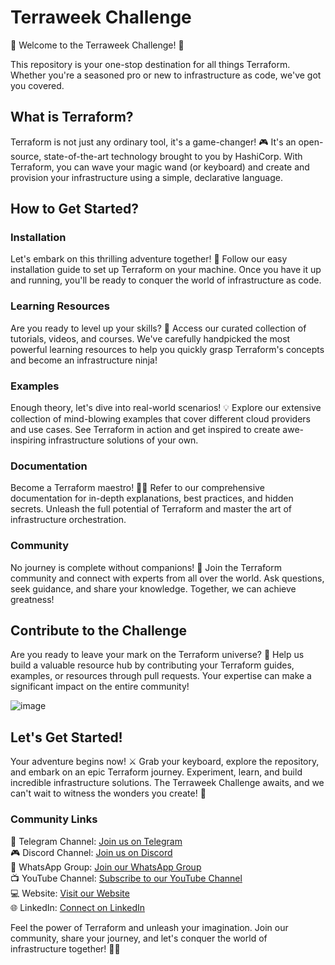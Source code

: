 # Terraweek Challenge

🚀 Welcome to the Terraweek Challenge! 🚀

This repository is your one-stop destination for all things Terraform. Whether you're a seasoned pro or new to infrastructure as code, we've got you covered.

## What is Terraform?

Terraform is not just any ordinary tool, it's a game-changer! 🎮 It's an open-source, state-of-the-art technology brought to you by HashiCorp. With Terraform, you can wave your magic wand (or keyboard) and create and provision your infrastructure using a simple, declarative language.

## How to Get Started?

### Installation
Let's embark on this thrilling adventure together! 🧭 Follow our easy installation guide to set up Terraform on your machine. Once you have it up and running, you'll be ready to conquer the world of infrastructure as code.

### Learning Resources
Are you ready to level up your skills? 🚀 Access our curated collection of tutorials, videos, and courses. We've carefully handpicked the most powerful learning resources to help you quickly grasp Terraform's concepts and become an infrastructure ninja!

### Examples
Enough theory, let's dive into real-world scenarios! 💡 Explore our extensive collection of mind-blowing examples that cover different cloud providers and use cases. See Terraform in action and get inspired to create awe-inspiring infrastructure solutions of your own.

### Documentation
Become a Terraform maestro! 🧙‍♂️ Refer to our comprehensive documentation for in-depth explanations, best practices, and hidden secrets. Unleash the full potential of Terraform and master the art of infrastructure orchestration.

### Community
No journey is complete without companions! 👥 Join the Terraform community and connect with experts from all over the world. Ask questions, seek guidance, and share your knowledge. Together, we can achieve greatness!

## Contribute to the Challenge
Are you ready to leave your mark on the Terraform universe? 🌟 Help us build a valuable resource hub by contributing your Terraform guides, examples, or resources through pull requests. Your expertise can make a significant impact on the entire community!

![image](https://github.com/sumanprasad007/TerraWeek_by_TWS_Community/assets/55047333/571330da-ddd4-4c5b-82b3-5eaa47cdca96)

## Let's Get Started!

Your adventure begins now! ⚔️ Grab your keyboard, explore the repository, and embark on an epic Terraform journey. Experiment, learn, and build incredible infrastructure solutions. The Terraweek Challenge awaits, and we can't wait to witness the wonders you create! 🎉

### Community Links

📢 Telegram Channel: [Join us on Telegram](https://t.me/trainwithshubham)  
🎮 Discord Channel: [Join us on Discord](https://discord.gg/hs3Pmc5F)  
📱  WhatsApp Group: [Join our WhatsApp Group](https://chat.whatsapp.com/FvRlAAZVxUhCUSZ0Y1s7KY)  
📺 YouTube Channel: [Subscribe to our YouTube Channel](https://www.youtube.com/@TrainWithShubham)  
💻 Website: [Visit our Website](https://www.trainwithshubham.com/)  
🌐 LinkedIn: [Connect on LinkedIn](https://www.linkedin.com/in/shubhamlondhe1996/)

Feel the power of Terraform and unleash your imagination. Join our community, share your journey, and let's conquer the world of infrastructure together! 💪✨
